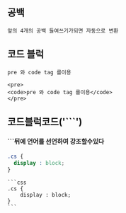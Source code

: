 ## 공백
    앞의 4개의 공백 들여쓰기가되면 자동으로 변환
    

## 코드 블럭
<pre>
<code>pre 와 code tag 를이용</code>
</pre>

```
<pre>
<code>pre 와 code tag 를이용</code>
</pre>
```

## 코드블럭코드('```')
#### ```뒤에 언어를 선언하여 강조할수있다
```css
.cs {
  display : block;
}
```


    ```css
    .cs {
        display : block;
    }
    ```
